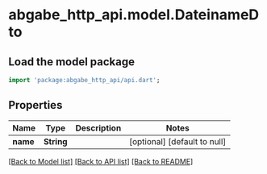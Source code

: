 # abgabe_http_api.model.DateinameDto

## Load the model package

```dart
import 'package:abgabe_http_api/api.dart';
```

## Properties

| Name     | Type       | Description | Notes                        |
| -------- | ---------- | ----------- | ---------------------------- |
| **name** | **String** |             | [optional] [default to null] |

[[Back to Model list]](../README.md#documentation-for-models) [[Back to API list]](../README.md#documentation-for-api-endpoints) [[Back to README]](../README.md)
